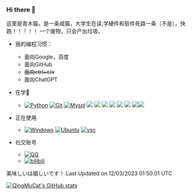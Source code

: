 ### Hi there 👋

这里是青木猫，是一条咸猫，大学生在读,学硬件和软件死路一条（不是），快跑！！！！！
一个废物，只会产出垃圾。


- 我的编程习惯：
  - 面向Google，百度
  - 面向GitHub
  - ~~面向ctrl+c/v~~
  - 面向ChatGPT
- 在学🌟
  -  [![Python](https://img.shields.io/badge/-Python-3776AB?style=flat-square&logo=Python&logoColor=white)](https://www.python.org/)   [![Git](https://img.shields.io/badge/-Git-f05032?style=flat-square&logo=git&logoColor=white)](https://git-scm.com/)    [![Mysql](https://img.shields.io/badge/-MySQL-4479A1?style=flat-square&logo=MySQL&logoColor=white)](https://www.mysql.com/) ![](https://img.shields.io/badge/-Node.js-339933?style=flat-square&logo=Node.js&logoColor=fff) ![](https://img.shields.io/badge/-Vue-4fc08d?style=flat-square&logo=Vue.js&logoColor=fff) ![](https://img.shields.io/badge/-React-2d98ce?style=flat-square&logo=React&logoColor=fff)  ![](https://img.shields.io/badge/-Docker-2496ED?style=flat-square&logo=Docker&logoColor=fff) ![](https://img.shields.io/badge/-Linux-000000?style=flat-square&logo=Linux&logoColor=fff) ![](https://img.shields.io/badge/-MySQL-4479A1?style=flat-square&logo=MySQL&logoColor=fff) ![](https://img.shields.io/badge/-Redis-DC382D?style=flat-square&logo=Redis&logoColor=fff)![](https://img.shields.io/badge/-MongoDB-47A248?style=flat-square&logo=MongoDB&logoColor=fff)

- 正在使用

  - [![Windows](https://img.shields.io/badge/Windows10-0078d7?style=flat-square&logo=windows&logoColor=fff)](https://blogs.windows.com/)  [![Ubuntu](https://img.shields.io/badge/-Ubuntu-E95420?style=flat-square&logo=Ubuntu&logoColor=white)](https://ubuntu.com/) [![vsc](https://img.shields.io/badge/-Visual%20Studio%20Code-007ACC?style=flat-square&logo=Visual%20Studio%20Code&logoColor=white)](https://code.visualstudio.com/)


- 社交账号

  -  [![QQ](https://img.shields.io/badge/QQ-1242550160-lightgrey?style=flat-square&logo=Tencent%20QQ&logoColor=white&labelColor=EB1923)](https://wpa.qq.com/msgrd?v=3&uin=1242550160&site=qq&menu=yes) 
  -  [![bilibili](https://img.shields.io/badge/bilibili-花心喵酱i-lightgrey?style=flat-square&logo=bilibili&logoColor=white&labelColor=00A1D6)](https://space.bilibili.com/295592609)


美味しいは嬉しいです！
 Last Updated on 12/03/2023 01:50:01 UTC
<!--END_SECTION:waka-->

[![QingMuCat's GitHub stats](https://github-readme-stats.vercel.app/api?username=QingMuCat&show_icons=true)](https://github.com/anuraghazra/github-readme-stats)
